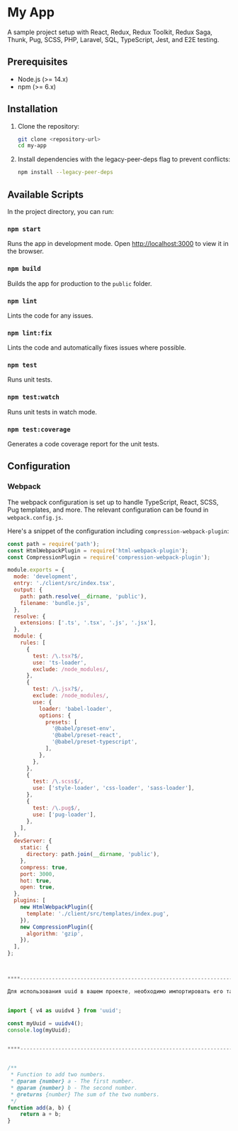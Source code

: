 # My App

A sample project setup with React, Redux, Redux Toolkit, Redux Saga, Thunk, Pug, SCSS, PHP, Laravel, SQL, TypeScript, Jest, and E2E testing.

## Prerequisites

- Node.js (>= 14.x)
- npm (>= 6.x)

## Installation

1. Clone the repository:

    ```bash
    git clone <repository-url>
    cd my-app
    ````

2. Install dependencies with the legacy-peer-deps flag to prevent conflicts:

    ```bash
    npm install --legacy-peer-deps
    ```

## Available Scripts

In the project directory, you can run:

### `npm start`

Runs the app in development mode. Open [http://localhost:3000](http://localhost:3000) to view it in the browser.

### `npm build`

Builds the app for production to the `public` folder.

### `npm lint`

Lints the code for any issues.

### `npm lint:fix`

Lints the code and automatically fixes issues where possible.

### `npm test`

Runs unit tests.

### `npm test:watch`

Runs unit tests in watch mode.

### `npm test:coverage`

Generates a code coverage report for the unit tests.

## Configuration

### Webpack

The webpack configuration is set up to handle TypeScript, React, SCSS, Pug templates, and more. The relevant configuration can be found in `webpack.config.js`.

Here's a snippet of the configuration including `compression-webpack-plugin`:

```javascript
const path = require('path');
const HtmlWebpackPlugin = require('html-webpack-plugin');
const CompressionPlugin = require('compression-webpack-plugin');

module.exports = {
  mode: 'development',
  entry: './client/src/index.tsx',
  output: {
    path: path.resolve(__dirname, 'public'),
    filename: 'bundle.js',
  },
  resolve: {
    extensions: ['.ts', '.tsx', '.js', '.jsx'],
  },
  module: {
    rules: [
      {
        test: /\.tsx?$/,
        use: 'ts-loader',
        exclude: /node_modules/,
      },
      {
        test: /\.jsx?$/,
        exclude: /node_modules/,
        use: {
          loader: 'babel-loader',
          options: {
            presets: [
              '@babel/preset-env',
              '@babel/preset-react',
              '@babel/preset-typescript',
            ],
          },
        },
      },
      {
        test: /\.scss$/,
        use: ['style-loader', 'css-loader', 'sass-loader'],
      },
      {
        test: /\.pug$/,
        use: ['pug-loader'],
      },
    ],
  },
  devServer: {
    static: {
      directory: path.join(__dirname, 'public'),
    },
    compress: true,
    port: 3000,
    hot: true,
    open: true,
  },
  plugins: [
    new HtmlWebpackPlugin({
      template: './client/src/templates/index.pug',
    }),
    new CompressionPlugin({
      algorithm: 'gzip',
    }),
  ],
};



****-------------------------------------------------------------------****

Для использования uuid в вашем проекте, необходимо импортировать его там, где он нужен. Вот пример:


import { v4 as uuidv4 } from 'uuid';

const myUuid = uuidv4();
console.log(myUuid);


****-------------------------------------------------------------------****


/**
 * Function to add two numbers.
 * @param {number} a - The first number.
 * @param {number} b - The second number.
 * @returns {number} The sum of the two numbers.
 */
function add(a, b) {
    return a + b;
}

